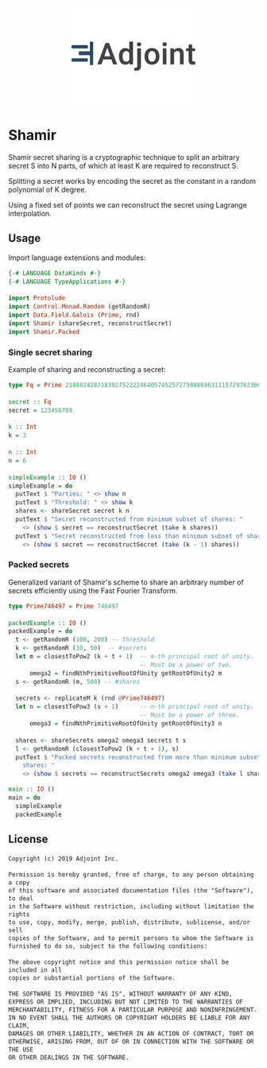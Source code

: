 <p align="center">
<a href="https://www.adjoint.io">
  <img width="250" src="./.assets/adjoint.png" alt="Adjoint Logo" />
</a>
</p>

# Shamir

Shamir secret sharing is a cryptographic technique to split an arbitrary secret S
into N parts, of which at least K are required to reconstruct S.

Splitting a secret works by encoding the secret as the constant in a random
polynomial of K degree.

Using a fixed set of points we can reconstruct the secret using Lagrange
interpolation.

## Usage

Import language extensions and modules:

```haskell
{-# LANGUAGE DataKinds #-}
{-# LANGUAGE TypeApplications #-}

import Protolude
import Control.Monad.Random (getRandomR)
import Data.Field.Galois (Prime, rnd)
import Shamir (shareSecret, reconstructSecret)
import Shamir.Packed
```


### Single secret sharing

Example of sharing and reconstructing a secret:

```haskell
type Fq = Prime 21888242871839275222246405745257275088696311157297823662689037894645226208583

secret :: Fq
secret = 123456789

k :: Int
k = 3

n :: Int
n = 6

simpleExample :: IO ()
simpleExample = do
  putText $ "Parties: " <> show n
  putText $ "Threshold: " <> show k
  shares <- shareSecret secret k n
  putText $ "Secret reconstructed from minimum subset of shares: "
    <> (show $ secret == reconstructSecret (take k shares))
  putText $ "Secret reconstructed from less than minimum subset of shares: "
    <> (show $ secret == reconstructSecret (take (k - 1) shares))
```

### Packed secrets

Generalized variant of Shamir's scheme to share an arbitrary number of secrets
efficiently using the Fast Fourier Transform.

```haskell
type Prime746497 = Prime 746497

packedExample :: IO ()
packedExample = do
  t <- getRandomR (100, 200) -- threshold
  k <- getRandomR (30, 50)  -- #secrets
  let m = closestToPow2 (k + t + 1)  -- m-th principal root of unity.
                                     -- Must be a power of two.
      omega2 = findNthPrimitiveRootOfUnity getRootOfUnity2 m
  s <- getRandomR (m, 500) -- #shares

  secrets <- replicateM k (rnd @Prime746497)
  let n = closestToPow3 (s + 1)      -- n-th principal root of unity.
                                     -- Must be a power of three.
      omega3 = findNthPrimitiveRootOfUnity getRootOfUnity3 n

  shares <- shareSecrets omega2 omega3 secrets t s
  l <- getRandomR (closestToPow2 (k + t + 1), s)
  putText $ "Packed secrets reconstructed from more than minimum subset of
    shares: "
    <> (show $ secrets == reconstructSecrets omega2 omega3 (take l shares) k)
```

```haskell
main :: IO ()
main = do
  simpleExample
  packedExample
```

## License

```
Copyright (c) 2019 Adjoint Inc.

Permission is hereby granted, free of charge, to any person obtaining a copy
of this software and associated documentation files (the "Software"), to deal
in the Software without restriction, including without limitation the rights
to use, copy, modify, merge, publish, distribute, sublicense, and/or sell
copies of the Software, and to permit persons to whom the Software is
furnished to do so, subject to the following conditions:

The above copyright notice and this permission notice shall be included in all
copies or substantial portions of the Software.

THE SOFTWARE IS PROVIDED "AS IS", WITHOUT WARRANTY OF ANY KIND,
EXPRESS OR IMPLIED, INCLUDING BUT NOT LIMITED TO THE WARRANTIES OF
MERCHANTABILITY, FITNESS FOR A PARTICULAR PURPOSE AND NONINFRINGEMENT.
IN NO EVENT SHALL THE AUTHORS OR COPYRIGHT HOLDERS BE LIABLE FOR ANY CLAIM,
DAMAGES OR OTHER LIABILITY, WHETHER IN AN ACTION OF CONTRACT, TORT OR
OTHERWISE, ARISING FROM, OUT OF OR IN CONNECTION WITH THE SOFTWARE OR THE USE
OR OTHER DEALINGS IN THE SOFTWARE.
```
